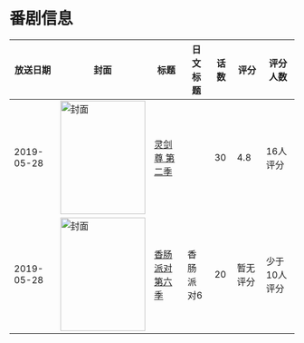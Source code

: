 # 番剧信息

|放送日期|封面|标题|日文标题|话数|评分|评分人数|
|---|---|---|---|---|---|---|
|2019-05-28|<img src="https://lain.bgm.tv/pic/cover/c/53/25/282740_AzF03.jpg" alt="封面" style="width:150px;height:200px;object-fit:cover;">|[灵剑尊 第二季](https://bangumi.tv/subject/282740)||30|4.8|16人评分|
|2019-05-28|<img src="https://lain.bgm.tv/pic/cover/c/e3/4d/305547_4N6DM.jpg" alt="封面" style="width:150px;height:200px;object-fit:cover;">|[香肠派对 第六季](https://bangumi.tv/subject/305547)|香肠派对6|20|暂无评分|少于10人评分|
